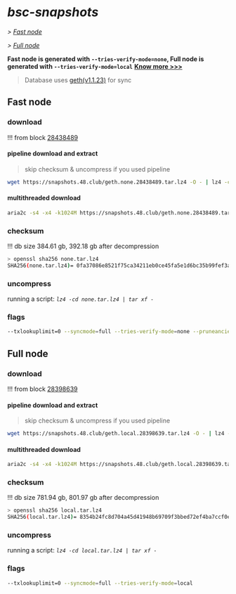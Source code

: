 # *bsc-snapshots*


*\> [Fast node](#fast-node)*

*\> [Full node](#full-node)*

**Fast node is generated with `--tries-verify-mode=none`, Full node is generated with `--tries-verify-mode=local`**
**[Know more >>>](https://github.com/bnb-chain/bsc/pull/926)**

> Database uses [geth(v1.1.23)](https://github.com/bnb-chain/bsc/releases/tag/v1.1.23) for sync


## Fast node

### download

<!-- begin_none -->

!!! from block [28438489](https://bscscan.com/block/28438489)

#### pipeline download and extract
> skip checksum & uncompress if you used pipeline
```bash
wget https://snapshots.48.club/geth.none.28438489.tar.lz4 -O - | lz4 -cd | tar xf -
```

#### multithreaded download

```bash
aria2c -s4 -x4 -k1024M https://snapshots.48.club/geth.none.28438489.tar.lz4 -o none.tar.lz4
```


### checksum

!!! db size 384.61 gb, 392.18 gb after decompression
```bash
> openssl sha256 none.tar.lz4
SHA256(none.tar.lz4)= 0fa37086e8521f75ca34211eb0ce45fa5e1d6bc35b99fef3a8e68feaf956556e
```

<!-- end_none -->

### uncompress


running a script: _`lz4 -cd none.tar.lz4 | tar xf -`_


### flags


```bash
--txlookuplimit=0 --syncmode=full --tries-verify-mode=none --pruneancient=true --diffblock=5000
```


## Full node


### download

<!-- begin_local -->

!!! from block [28398639](https://bscscan.com/block/28398639)

#### pipeline download and extract
> skip checksum & uncompress if you used pipeline
```bash
wget https://snapshots.48.club/geth.local.28398639.tar.lz4 -O - | lz4 -cd | tar xf -
```

#### multithreaded download

```bash
aria2c -s4 -x4 -k1024M https://snapshots.48.club/geth.local.28398639.tar.lz4 -o local.tar.lz4
```


### checksum

!!! db size 781.94 gb, 801.97 gb after decompression
```bash
> openssl sha256 local.tar.lz4
SHA256(local.tar.lz4)= 8354b24fc8d704a45d41948b69709f3bbed72ef4ba7ccf0e70016881d69c9c04
```

<!-- end_local -->


### uncompress


running a script: _`lz4 -cd local.tar.lz4 | tar xf -`_


### flags


```bash
--txlookuplimit=0 --syncmode=full --tries-verify-mode=local
```
